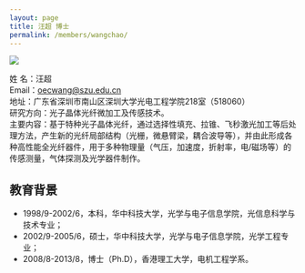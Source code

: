 ```yaml
---
layout: page
title: 汪超 博士
permalink: /members/wangchao/
---
```


<a href="{{ site.baseurl }}/members/wangchao/">
<img class="member-avatar" src="{{ site.baseurl }}/images/wangc-92x128.jpg">
</a>


姓  名：汪超<br>
Email：oecwang@szu.edu.cn<br>
地址：广东省深圳市南山区深圳大学光电工程学院218室（518060）<br>
研究方向：光子晶体光纤微加工及传感技术。<br>
主要内容：基于特种光子晶体光纤，通过选择性填充、拉锥、飞秒激光加工等后处理方法，产生新的光纤局部结构（光栅，微悬臂梁，耦合波导等），并由此形成各种高性能全光纤器件，用于多种物理量（气压，加速度，折射率，电/磁场等）的传感测量，气体探测及光学器件制作。<br>

## 教育背景
+ 1998/9-2002/6，本科，华中科技大学，光学与电子信息学院，光信息科学与技术专业；<br>
+ 2002/9-2005/6，硕士，华中科技大学，光学与电子信息学院，光学工程专业；<br>
+ 2008/8-2013/8，博士（Ph.D），香港理工大学，电机工程学系。<br>
